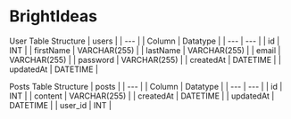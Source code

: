 # BrightIdeas

User Table Structure
| users |
| --- |
| Column | Datatype |
| --- | --- |
| id | INT |
| firstName | VARCHAR(255) |
| lastName | VARCHAR(255) |
| email | VARCHAR(255) |
| password | VARCHAR(255) |
| createdAt | DATETIME |
| updatedAt | DATETIME |


Posts Table Structure
| posts |
| --- |
| Column | Datatype |
| --- | --- |
| id | INT |
| content | VARCHAR(255) |
| createdAt | DATETIME |
| updatedAt | DATETIME |
| user_id | INT | 


